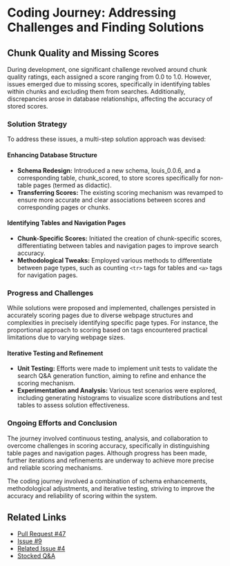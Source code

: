 # Coding Journey: Addressing Challenges and Finding Solutions

## Chunk Quality and Missing Scores
During development, one significant challenge revolved around chunk quality
ratings, each assigned a score ranging from 0.0 to 1.0. However, issues emerged
due to missing scores, specifically in identifying tables within chunks and
excluding them from searches. Additionally, discrepancies arose in database
relationships, affecting the accuracy of stored scores.

### Solution Strategy
To address these issues, a multi-step solution approach was devised:

#### Enhancing Database Structure
- **Schema Redesign:** Introduced a new schema, louis_0.0.6, and a corresponding
  table, chunk_scored, to store scores specifically for non-table pages (termed
  as didactic).
- **Transferring Scores:** The existing scoring mechanism was revamped to ensure
  more accurate and clear associations between scores and corresponding pages or
  chunks.

#### Identifying Tables and Navigation Pages
- **Chunk-Specific Scores:** Initiated the creation of chunk-specific scores,
  differentiating between tables and navigation pages to improve search
  accuracy.
- **Methodological Tweaks:** Employed various methods to differentiate between
  page types, such as counting `<tr>` tags for tables and `<a>` tags for
  navigation pages.

### Progress and Challenges
While solutions were proposed and implemented, challenges persisted in
accurately scoring pages due to diverse webpage structures and complexities in
precisely identifying specific page types. For instance, the proportional
approach to scoring based on <tr> tags encountered practical limitations due to
varying webpage sizes.

#### Iterative Testing and Refinement
- **Unit Testing:** Efforts were made to implement unit tests to validate the
  search Q&A generation function, aiming to refine and enhance the scoring
  mechanism.
- **Experimentation and Analysis:** Various test scenarios were explored,
  including generating histograms to visualize score distributions and test
  tables to assess solution effectiveness.

### Ongoing Efforts and Conclusion
The journey involved continuous testing, analysis, and collaboration to overcome
challenges in scoring accuracy, specifically in distinguishing table pages and
navigation pages. Although progress has been made, further iterations and
refinements are underway to achieve more precise and reliable scoring
mechanisms.

The coding journey involved a combination of schema enhancements, methodological
adjustments, and iterative testing, striving to improve the accuracy and
reliability of scoring within the system.

## Related Links
- [Pull Request #47](https://github.com/ai-cfia/ailab-db/pull/47)
- [Issue #9](https://github.com/ai-cfia/ailab-db/issues/9)
- [Related Issue #4](https://github.com/ai-cfia/finesse-data/issues/4)
- [Stocked
  Q&A](https://github.com/ai-cfia/finesse-data/tree/issue4-new-qna-for-search-jt)
